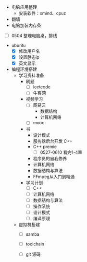   - 电脑应用整理
    - 安装软件：xmind、cpuz
  - 翻墙
  - 电脑加装内存条
  - [ ] 0504 整理电脑桌，排线
  - ubuntu
    - [x] 修改用户名
    - [x] 设置静态ip
    - [x] 英文显示

- 编程环境搭建
  - 学习资料准备
    - 刷题
      - [ ] leetcode
      - [ ] 牛客网
    - 视频学习
      - [ ] 网易云
        - 数据结构
        - 计算机网络
      - [ ] mooc
    - 书
      - 设计模式
      - 服务器后台开发 C++
      - C++ premie
        - [ ] 0527-0610 看完1-4章
      - 程序员的自我修养
      - 计算机网络
      - 数据结构与算法
      - FFmpeg从入门到精通
    - 学习计划
      - [ ] C++
      - [ ] 计算机网络
      - [ ] 数据结构与算法
      - [ ] 操作系统
      - [ ] 设计模式
      - [ ] 编译原理
  - 虚拟机搭建
    - [ ] samba
    - [ ] toolchain
    - [ ] git 源码

